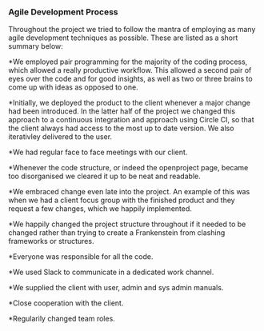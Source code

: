 <h3> Agile Development Process</h3>

<p>Throughout the project we tried to follow the mantra of employing as many agile development techniques as possible. These are listed as a short summary below:</p>

*We employed pair programming for the majority of the coding process, which allowed a really productive workflow. This allowed a second pair of eyes over the code and for good insights, as well as two or three brains to come up with ideas as opposed to one.

*Initially, we deployed the product to the client whenever a major change had been introduced. In the latter half of the project we changed this approach to a continuous integration and approach using Circle CI, so that the client always had access to the most up to date version. We also iterativley delivered to the user.

*We had regular face to face meetings with our client.

*Whenever the code structure, or indeed the openproject page, became too disorganised we cleared it up to be neat and readable.

*We embraced change even late into the project. An example of this was when we had a client focus group with the finished product and they request a few changes, which we happily implemented.

*We happily changed the project structure throughout if it needed to be changed rather than trying to create a Frankenstein from clashing frameworks or structures.

*Everyone was responsible for all the code.

*We used Slack to communicate in a dedicated work channel.

*We supplied the client with user, admin and sys admin manuals.

*Close cooperation with the client.

*Regularily changed team roles.

